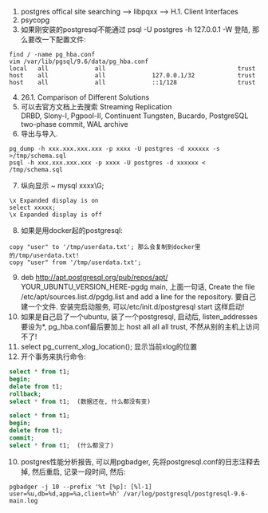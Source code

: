 1. postgres offical site searching --> libpqxx --> H.1. Client Interfaces  
2. psycopg  
3. 如果刚安装的postgresql不能通过 psql -U postgres -h 127.0.0.1 -W 登陆, 那么要改一下配置文件:
```
find / -name pg_hba.conf
vim /var/lib/pgsql/9.6/data/pg_hba.conf
local   all             all                                     trust
host    all             all             127.0.0.1/32            trust
host    all             all             ::1/128                 trust
```
4. 26.1. Comparison of Different Solutions  
5. 可以去官方文档上去搜索 Streaming Replication  
DRBD, Slony-I, Pgpool-II, Continuent Tungsten, Bucardo, PostgreSQL two-phase commit, WAL archive   
6. 导出与导入.
```
pg_dump -h xxx.xxx.xxx.xxx -p xxxx -U postgres -d xxxxxx -s >/tmp/schema.sql
psql -h xxx.xxx.xxx.xxx -p xxxx -U postgres -d xxxxxx < /tmp/schema.sql
```
7. 纵向显示 ~ mysql  xxxx\G;
```
\x Expanded display is on
select xxxxx;
\x Expanded display is off
```
8. 如果是用docker起的postgresql:
```
copy "user" to '/tmp/userdata.txt'; 那么会复制到docker里的/tmp/userdata.txt!  
copy "user" from '/tmp/userdata.txt';
```
9. deb http://apt.postgresql.org/pub/repos/apt/ YOUR_UBUNTU_VERSION_HERE-pgdg main, 上面一句话, Create the file /etc/apt/sources.list.d/pgdg.list and add a line for the repository. 要自己建一个文件. 安装完启动服务, 可以/etc/init.d/postgresql start 这样启动!  
10. 如果是自己启了一个ubuntu, 装了一个postgresql, 启动后, listen_addresses要设为*, pg_hba.conf最后要加上 host all all all trust, 不然从别的主机上访问不了!
11. select pg_current_xlog_location(); 显示当前xlog的位置  
12. 开个事务来执行命令:
```sql
select * from t1;
begin;
delete from t1;
rollback;
select * from t1;  (数据还在, 什么都没有变)
```
```sql
select * from t1;
begin;
delete from t1;
commit;
select * from t1;  (什么都没了)
```

10. postgres性能分析报告, 可以用pgbadger, 先将postgresql.conf的日志注释去掉, 然后重启, 记录一段时间, 然后:
```
pgbadger -j 10 --prefix '%t [%p]: [%l-1] user=%u,db=%d,app=%a,client=%h' /var/log/postgresql/postgresql-9.6-main.log
```
